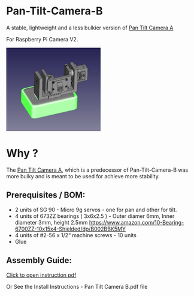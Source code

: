 # Pan-Tilt-Camera-B
A stable, lightweight and a less bulkier version of [Pan Tilt Camera A](https://github.com/inertiarobotics/Pan-Tilt-Camera-A)

For Raspberry Pi Camera V2.

<img src="https://github.com/inertiarobotics/Pan-Tilt-Camera-B/blob/main/Camera%20Mount%20Component%20V2.png?raw=true" width="50%" height="50%">

# Why ? 
The [Pan Tilt Camera A](https://github.com/inertiarobotics/Pan-Tilt-Camera-A), which is a predecessor of Pan-Tilt-Camera-B was more bulky and is meant to be used for achieve more stability.

## Prerequisites / BOM:
- 2 units of SG 90 - Micro 9g servos - one for pan and other for tilt.
- 4 units of 673ZZ bearings ( 3x6x2.5 )  - Outer diamer 6mm, Inner diameter 3mm, height 2.5mm 
https://www.amazon.com/10-Bearing-6700ZZ-10x15x4-Shielded/dp/B002BBK5MY
- 4 units of  #2-56 x 1/2“ machine screws - 10 units
- Glue

## Assembly Guide:
[Click to open instruction pdf ](Pan-Tilt-Camera-B/blob/main/Install%20Instructions%20-%20Pan%20Tilt%20Camera%20B.pdf)

Or See the Install Instructions - Pan Tilt Camera B.pdf file
